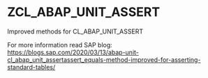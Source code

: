 # ZCL_ABAP_UNIT_ASSERT
Improved methods for CL_ABAP_UNIT_ASSERT

For more information read SAP blog:
https://blogs.sap.com/2020/03/13/abap-unit-cl_abap_unit_assertassert_equals-method-improved-for-asserting-standard-tables/
